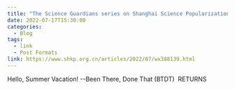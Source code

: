 ```yaml
---
title: "The Science Guardians series on Shanghai Science Popularization Network, Summer Vacation"
date: 2022-07-17T15:30:00
categories:
  - Blog
tags:
  - link
  - Post Formats
link: https://www.shkp.org.cn/articles/2022/07/wx388139.html
---
```

Hello, Summer Vacation! --Been There, Done That (BTDT)  RETURNS
